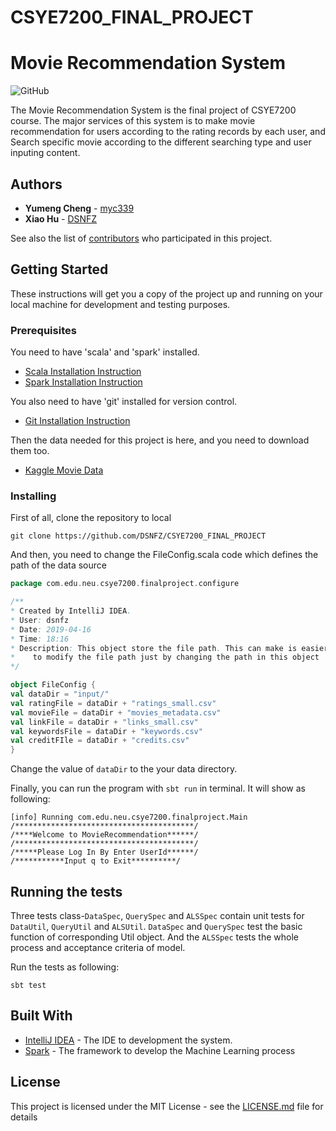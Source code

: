 # CSYE7200_FINAL_PROJECT
# Movie Recommendation System
![GitHub](https://img.shields.io/github/license/DSNFZ/CSYE7200_FINAL_PROJECT.svg)

The Movie Recommendation System is the final project of CSYE7200 course. The major services of this system is to make movie recommendation for users according to the rating records by each user, and Search specific movie according to the different searching type and user inputing content. 

## Authors

* **Yumeng Cheng**  - [myc339](https://github.com/myc339)
* **Xiao Hu**  - [DSNFZ](https://github.com/DSNFZ)

See also the list of [contributors](https://github.com/DSNFZ/CSYE7200_FINAL_PROJECT/graphs/contributors) who participated in this project.

## Getting Started

These instructions will get you a copy of the project up and running on your local machine for development and testing purposes. 

### Prerequisites

You need to have 'scala' and 'spark' installed.
* [Scala Installation Instruction](https://www.scala-lang.org/download/)
* [Spark Installation Instruction](http://spark.apache.org/docs/latest/building-spark.html)

You also need to have 'git' installed for version control.
* [Git Installation Instruction](https://git-scm.com/book/en/v2/Getting-Started-Installing-Git)

Then the data needed for this project is here, and you need to download them too.
* [Kaggle Movie Data](https://www.kaggle.com/rounakbanik/the-movies-dataset/)

### Installing

First of all, clone the repository to local

```shell
git clone https://github.com/DSNFZ/CSYE7200_FINAL_PROJECT
```

And then, you need to change the FileConfig.scala code which defines the path of the data source

```scala
package com.edu.neu.csye7200.finalproject.configure

/**
* Created by IntelliJ IDEA.
* User: dsnfz
* Date: 2019-04-16
* Time: 18:16
* Description: This object store the file path. This can make is easier
*    to modify the file path just by changing the path in this object
*/

object FileConfig {
val dataDir = "input/"
val ratingFile = dataDir + "ratings_small.csv"
val movieFile = dataDir + "movies_metadata.csv"
val linkFile = dataDir + "links_small.csv"
val keywordsFile = dataDir + "keywords.csv"
val creditFIle = dataDir + "credits.csv"
}
```
Change the value of `dataDir` to the your data directory.

Finally, you can run the program with `sbt run` in terminal. It will show as following:
```shell
[info] Running com.edu.neu.csye7200.finalproject.Main 
/****************************************/
/****Welcome to MovieRecommendation******/
/****************************************/
/*****Please Log In By Enter UserId******/
/***********Input q to Exit**********/
```

## Running the tests

Three tests class-`DataSpec`, `QuerySpec` and `ALSSpec` contain unit tests for `DataUtil`, `QueryUtil` and `ALSUtil`. `DataSpec` and `QuerySpec` test the basic function of corresponding Util object. And the `ALSSpec` tests the whole process and acceptance criteria of model.

Run the tests as following:

```shell
sbt test
```

## Built With

* [IntelliJ IDEA](https://www.jetbrains.com/idea/) - The IDE to development the system.
* [Spark](https://databricks.com/spark/about) - The framework to develop the Machine Learning process

## License

This project is licensed under the MIT License - see the [LICENSE.md](LICENSE) file for details


